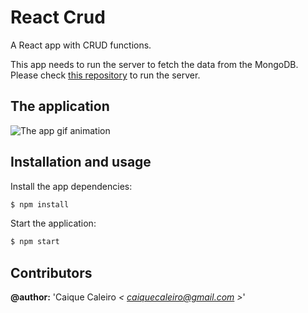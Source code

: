 # React Crud
A React app with CRUD functions. 

This app needs to run the server to fetch the data from the MongoDB. Please check [this repository](https://github.com/caiquecaleiro/node-todo-api)
to run the server.

## The application

![The app gif animation](https://raw.githubusercontent.com/caiquecaleiro/react-crud/master/img/app.gif)

## Installation and usage

Install the app dependencies:
```bash
$ npm install
```
Start the application:
```bash
$ npm start
```

## Contributors  

**@author:** 'Caique Caleiro *< [caiquecaleiro@gmail.com](mailto:caiquecaleiro@gmail.com) >*' 


